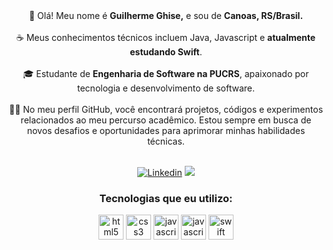 <div align="center">👋 Olá! Meu nome é <strong>Guilherme Ghise,</strong> e sou de <strong>Canoas, RS/Brasil.</strong></br></br>
<div align="center">☕ Meus conhecimentos técnicos incluem Java, Javascript e <strong>atualmente estudando Swift</strong>.</br></br>
<div align="center">🎓 Estudante de <strong>Engenharia de Software na PUCRS</strong>, apaixonado por tecnologia e desenvolvimento de software.</br></br>
<div align="center">👨‍💻 No meu perfil GitHub, você encontrará projetos, códigos e experimentos relacionados ao meu percurso acadêmico. Estou sempre em busca de novos desafios e oportunidades para aprimorar minhas habilidades técnicas.</br></br>




[![Linkedin](https://img.shields.io/badge/LinkedIn-0077B5?style=for-the-badge&logo=linkedin&logoColor=white)](https://www.linkedin.com/in/guilhermeghise/)
<a href = "mailto:contatoguilhermeghise@gmail.com"><img src="https://img.shields.io/badge/Gmail-D14836?style=for-the-badge&logo=gmail&logoColor=white" target="_blank"></a>

### Tecnologias que eu utilizo:
<div style="display: inline_block">
<img align="center" alt="html5" width="40px" src="https://cdn.jsdelivr.net/gh/devicons/devicon/icons/html5/html5-original.svg" width />
<img align="center" alt="css3" width="40px" src="https://cdn.jsdelivr.net/gh/devicons/devicon/icons/css3/css3-original.svg" />
<img align="center" width="40px" alt="javascript" src="https://cdn.jsdelivr.net/gh/devicons/devicon/icons/javascript/javascript-original.svg" />
<img align="center" width="40px" alt="javascript" src="https://www.vectorlogo.zone/logos/java/java-icon.svg" />
<img align="center" width="40px" alt="swift" src="https://images.icon-icons.com/2699/PNG/512/swift_logo_icon_168770.png" />
  
  </br></br>
